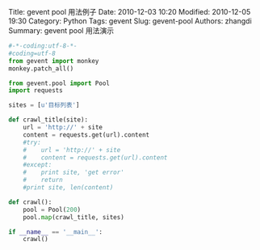 Title: gevent pool 用法例子
Date: 2010-12-03 10:20
Modified: 2010-12-05 19:30
Category: Python
Tags: gevent
Slug: gevent-pool
Authors: zhangdi
Summary: gevent pool 用法演示

```python
#-*-coding:utf-8-*-  
#coding=utf-8
from gevent import monkey
monkey.patch_all()

from gevent.pool import Pool
import requests

sites = [u'目标列表']

def crawl_title(site):
    url = 'http://' + site
    content = requests.get(url).content
    #try:
    #    url = 'http://' + site
    #    content = requests.get(url).content
    #except:
    #    print site, 'get error'
    #    return
    #print site, len(content)

def crawl():
    pool = Pool(200)
    pool.map(crawl_title, sites)

if __name__ == '__main__':
    crawl()
```
